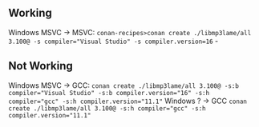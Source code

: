 ## Working

Windows     MSVC -> MSVC: `conan-recipes>conan create ./libmp3lame/all 3.100@ -s compiler="Visual Studio" -s compiler.version=16` -

## Not Working

Windows     MSVC -> GCC: `conan create ./libmp3lame/all 3.100@ -s:b compiler="Visual Studio" -s:b compiler.version="16" -s:h compiler="gcc" -s:h compiler.version="11.1"`
Windows     ?    -> GCC `conan create ./libmp3lame/all 3.100@ -s:h compiler="gcc" -s:h compiler.version="11.1"`
